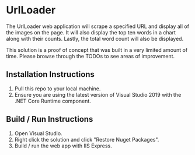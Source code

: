 ﻿# UrlLoader

The UrlLoader web application will scrape a specified URL and display all of the images on the page.
It will also display the top ten words in a chart along with their counts.
Lastly, the total word count will also be displayed.

This solution is a proof of concept that was built in a very limited amount of time.
Please browse through the TODOs to see areas of improvement.

## Installation Instructions

1. Pull this repo to your local machine.
2. Ensure you are using the latest version of Visual Studio 2019 with the .NET Core Runtime component.

## Build / Run Instructions

1. Open Visual Studio.
2. Right click the solution and click "Restore Nuget Packages".
3. Build / run the web app with IIS Express.